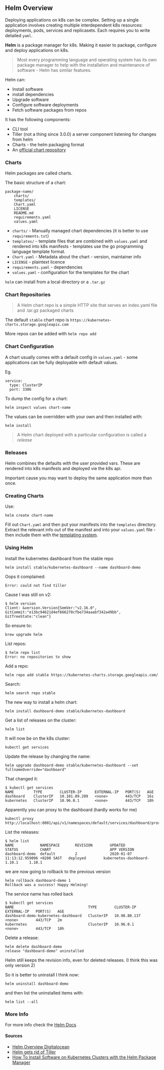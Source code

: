 ## Helm Overview

Deploying applications on k8s can be complex.
Setting up a single application involves creating multiple interdependent k8s resources: deployments, pods, services and replicasets. Each requires you to write detailed `yaml`.

**Helm** is a package manager for k8s. Making it easier to package, configure and deploy applications on k8s.

> Most every programming language and operating system has its own package manager to help with the installation and maintenance of software - Helm has similar features.

Helm can:

* Install software
* install dependencies
* Upgrade software
* Configure software deployments
* Fetch software packages from repos

It has the following components: 
* CLI tool
* Tiller (not a thing since 3.0.0) a server component listening for changes from helm
* Charts - the helm packaging format
* An [official chart repository](https://github.com/helm/charts)

### Charts

Helm packages are called charts.

The basic structure of a chart:

    package-name/
        charts/
        templates/
        Chart.yaml
        LICENSE
        README.md
        requirements.yaml
        values.yaml

* `charts/` - Manually managed chart dependencies (it is better to use `requirements.txt`)
* `templates/` - template files that are combined with `values.yaml` and rendered into k8s manifests - templates use the go programming language template format.
* `Chart.yaml` - Metadata about the chart - version, maintainer info
* `LICENSE` - plaintext licence
* `requirements.yaml` - dependencies
* `values.yaml` - configuration for the templates for the chart

`helm` can install from a local directory or a `.tar.gz`

### Chart Repositories

> A Helm chart repo is a simple HTTP site that serves an index.yaml file and .tar.gz packaged charts

The default `stable` chart repo is `https://kubernetes-charts.storage.googleapis.com`

More repos can be added with `helm repo add`

### Chart Configuration

A chart usually comes with a default config in `values.yaml` - some applications can be fully deployable with default values.

Eg.

    service:
      type: ClusterIP
      port: 3306

To dump the config for a chart:

    helm inspect values chart-name

The values can be overridden with your own and then installed with:

    helm install

> A Helm chart deployed with a particular configuration is called a _release_

### Releases

Helm combines the defaults with the user provided vars.
These are rendered into k8s manifests and deployed vie the k8s api.

Important cause you may want to deploy the same application more than once.

### Creating Charts

Use:

    helm create chart-name

Fill out `Chart.yaml` and then put your manifests into the `templates` directory.
Extract the relevant info out of the manifest and into your `values.yaml` file - then include them with the [templating system](https://golang.org/pkg/text/template/).

### Using Helm

Install the kubernetes dashboard from the stable repo

    helm install stable/kubernetes-dashboard --name dashboard-demo

Oops it complained:

    Error: could not find tiller

Cause I was still on v2:

    $ helm version
    Client: &version.Version{SemVer:"v2.16.0", GitCommit:"e13bc94621d4ef666270cfbe734aaabf342a49bb", GitTreeState:"clean"}

So ensure to:

    brew upgrade helm

List repos:

    $ helm repo list
    Error: no repositories to show

Add a repo:

    helm repo add stable https://kubernetes-charts.storage.googleapis.com/

Search:

    helm search repo stable

The new way to install a helm chart:

    helm install dashboard-demo stable/kubernetes-dashboard

Get a list of releases on the cluster:

    helm list

It will now be on the k8s cluster:

    kubectl get services

Update the release by changing the name:

    helm upgrade dashboard-demo stable/kubernetes-dashboard --set fullnameOverride="dashboard"

That changed it:

    $ kubectl get services
    NAME         TYPE        CLUSTER-IP      EXTERNAL-IP   PORT(S)   AGE
    dashboard    ClusterIP   10.101.89.209   <none>        443/TCP   16s
    kubernetes   ClusterIP   10.96.0.1       <none>        443/TCP   10h

Apparently you can proxy to the dashboard (hardly works for me)

    kubectl proxy
    http://localhost:8001/api/v1/namespaces/default/services/dashboard/proxy/

List the releases:

    $ helm list
    NAME            NAMESPACE       REVISION        UPDATED                                 STATUS          CHART                           APP VERSION
    dashboard-demo  default         2               2020-01-07 11:13:12.959096 +0200 SAST   deployed        kubernetes-dashboard-1.10.1     1.10.1    

we are now going to rollback to the previous version

    helm rollback dashboard-demo 1
    Rollback was a success! Happy Helming!

The service name has rolled back

    $ kubectl get services
    NAME                                  TYPE        CLUSTER-IP     EXTERNAL-IP   PORT(S)   AGE
    dashboard-demo-kubernetes-dashboard   ClusterIP   10.98.80.137   <none>        443/TCP   2m
    kubernetes                            ClusterIP   10.96.0.1      <none>        443/TCP   10h

Delete a release:

    helm delete dashboard-demo
    release "dashboard-demo" uninstalled

Helm still keeps the revision info, even for deleted releases. (I think this was only version 2)

So it is better to uninstall I think now:

    helm uninstall dashboard-demo

and then list the uninstalled items with:

    helm list --all

### More Info

For more info check the [Helm Docs](https://helm.sh/docs/)

#### Sources

* [Helm Overview Digitalocean](https://www.digitalocean.com/community/tutorials/an-introduction-to-helm-the-package-manager-for-kubernetes)
* [Helm gets rid of Tiller](https://devclass.com/2019/11/14/helm-maintainers-push-tiller-overboard-en-route-to-3-0-0/)
* [How To Install Software on Kubernetes Clusters with the Helm Package Manager](https://www.digitalocean.com/community/tutorials/how-to-install-software-on-kubernetes-clusters-with-the-helm-package-manager)


